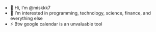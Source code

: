 - 👋 Hi, I’m @miskkk7
- 👀 I’m interested in programming, technology, science, finance, and everything else
- ⚡ Btw google calendar is an unvaluable tool 

<!---
miskkk7/miskkk7 is a ✨ special ✨ repository because its `README.md` (this file) appears on your GitHub profile.
You can click the Preview link to take a look at your changes.
--->
